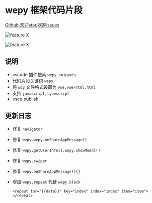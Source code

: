 # wepy 框架代码片段


[Github,欢迎star,欢迎issues](https://github.com/wleven/wepy-snippets)

![feature X](https://raw.githubusercontent.com/wleven/wepy-snippets/master/images/1.png)

![feature X](https://raw.githubusercontent.com/wleven/wepy-snippets/master/images/2.png)

## 说明

* vscode 插件搜索 `wepy snippets`
* 代码片段关键词 `wepy`
* 将 `wpy` 文件格式设置为 `vue,vue-html,html`
* 支持 `javascript,typescript`
* vsce publish


## 更新日志
* 修复 `navigator`
* 修复 `wepy.wepy.onShareAppMessage()`
* 修复 `wepy.getUserInfo(),wepy.showModal()`
* 修复 `wepy.swiper`
* 修复 `wepy.onShareAppMessage(){}`
* 增加 `wepy.repeat` 代替 `wepy.block`

  ```
  <repeat for="{{data}}" key="index" index="index" item="item">
  </repeat>
  ```
